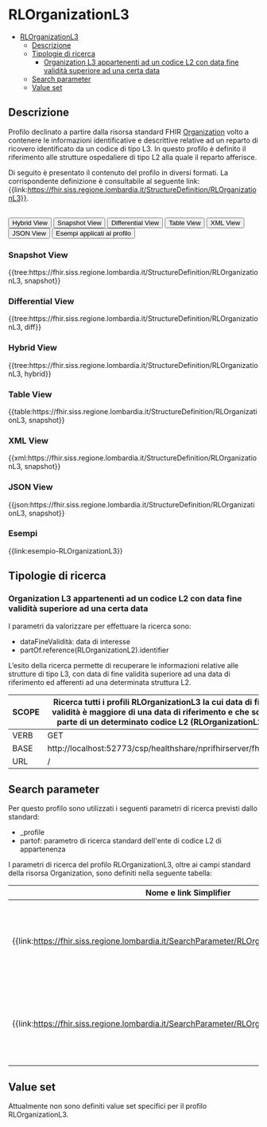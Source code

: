 # RLOrganizationL3

- [RLOrganizationL3](#rlorganizationl3)
  - [Descrizione](#descrizione)
  - [Tipologie di ricerca](#tipologie-di-ricerca)
    - [Organization L3 appartenenti ad un codice L2 con data fine validità superiore ad una certa data](#organization-l3-appartenenti-ad-un-codice-l2-con-data-fine-validità-superiore-ad-una-certa-data)
  - [Search parameter](#search-parameter)
  - [Value set](#value-set)


## Descrizione

Profilo declinato a partire dalla risorsa standard FHIR [Organization](http://hl7.org/fhir/R4/organization.html) volto a contenere le informazioni identificative e descrittive relative ad un reparto di ricovero identificato da un codice di tipo L3. In questo profilo è definito il riferimento alle strutture ospedaliere di tipo L2 alla quale il reparto afferisce. 

Di seguito è presentato il contenuto del profilo in diversi formati. La corrispondente definizione è consultabile al seguente link: {{link:https://fhir.siss.regione.lombardia.it/StructureDefinition/RLOrganizationL3}}.

<br>
<div class="tab">
  <button class="tablinks active" onclick="openTab(event, 'Hybrid View')">Hybrid View</button>
  <button class="tablinks" onclick="openTab(event, 'Snapshot View')">Snapshot View</button>
  <button class="tablinks" onclick="openTab(event, 'Differential View')">Differential View</button>
  <button class="tablinks" onclick="openTab(event, 'Table View')">Table View</button>
  <button class="tablinks" onclick="openTab(event, 'XML View')">XML View</button>
  <button class="tablinks" onclick="openTab(event, 'JSON View')">JSON View</button>
  <button class="tablinks" onclick="openTab(event, 'Esempi')">Esempi applicati al profilo</button>
</div>

<div id="Snapshot View" class="tabcontent">
  <h3>Snapshot View</h3>
{{tree:https://fhir.siss.regione.lombardia.it/StructureDefinition/RLOrganizationL3, snapshot}}
</div>

<div id="Differential View" class="tabcontent">
  <h3>Differential View</h3>
{{tree:https://fhir.siss.regione.lombardia.it/StructureDefinition/RLOrganizationL3, diff}}
</div>

<div id="Hybrid View" class="tabcontent"  style="display:block">
  <h3>Hybrid View</h3>
{{tree:https://fhir.siss.regione.lombardia.it/StructureDefinition/RLOrganizationL3, hybrid}}
</div>

<div id="Table View" class="tabcontent">
  <h3>Table View</h3>
{{table:https://fhir.siss.regione.lombardia.it/StructureDefinition/RLOrganizationL3, snapshot}}
</div>

<div id="XML View" class="tabcontent">
  <h3>XML View</h3>
{{xml:https://fhir.siss.regione.lombardia.it/StructureDefinition/RLOrganizationL3, snapshot}}
</div>

<div id="JSON View" class="tabcontent">
  <h3>JSON View</h3>
{{json:https://fhir.siss.regione.lombardia.it/StructureDefinition/RLOrganizationL3, snapshot}}
</div>

<div id="Esempi" class="tabcontent">
  <h3>Esempi</h3>
{{link:esempio-RLOrganizationL3}}
<br>
</div>

<!-- ===================================================FINE SEZIONE=================================================== -->

## Tipologie di ricerca

### Organization L3 appartenenti ad un codice L2 con data fine validità superiore ad una certa data
I parametri da valorizzare per effettuare la ricerca sono:
-	dataFineValidità: data di interesse
-	partOf.reference(RLOrganizationL2).identifier

L’esito della ricerca permette di recuperare le informazioni relative alle strutture di tipo L3, con data di fine validità superiore ad una data di riferimento ed afferenti ad una determinata struttura L2.

| SCOPE | Ricerca tutti i profili RLOrganizationL3 la cui data di fine validità è maggiore di una data di riferimento e che sono parte di un determinato codice L2 (RLOrganizationL2)    |
|---|---|
| VERB | GET |
| BASE | http://localhost:52773/csp/healthshare/nprifhirserver/fhir/r4    |
| URL | /    |

<!-- ===================================================FINE SEZIONE=================================================== -->

## Search parameter
Per questo profilo sono utilizzati i seguenti parametri di ricerca previsti dallo standard: 
- _profile
- partof: parametro di ricerca standard dell'ente di codice L2 di appartenenza

I parametri di ricerca del profilo RLOrganizationL3, oltre ai campi standard della risorsa Organization, sono definiti nella seguente tabella:

| Nome e link Simplifier | Descrizione | Codice |
|---|---|---|
| {{link:https://fhir.siss.regione.lombardia.it/SearchParameter/RLOrganizationDataFineValidita}} | Parametro di ricerca di strutture SISS di livello 3 specificando la data di fine validità. | extension.where(url='https://fhir.siss.regione.lombardia.it/StructureDefinition/RLOrganizationDataFineValidita').value |
| {{link:https://fhir.siss.regione.lombardia.it/SearchParameter/RLOrganizationDataInizioValidita}} | Parametro di ricerca di strutture SISS di livello 3 specificando la data di inserimento. | extension.where(url='https://fhir.siss.regione.lombardia.it/StructureDefinition/RLOrganizationDataInizioValidita').value |

<!-- ===================================================FINE SEZIONE=================================================== -->

## Value set

Attualmente non sono definiti value set specifici per il profilo RLOrganizationL3.
